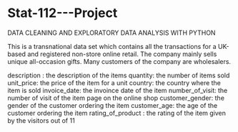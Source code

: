 # Stat-112---Project
DATA CLEANING AND EXPLORATORY DATA ANALYSIS WITH PYTHON


This is a transnational data set which contains all the 
transactions for a UK-based and registered non-store online retail.
The company mainly sells unique all-occasion gifts. 
Many customers of the company are wholesalers.

description : the description of the items
quantity: the number of items sold
unit_price: the price of the item for a unit 
country: the country where the item is sold
invoice_date: the invoince date of the item 
number_of_visit: the number of visit of the item page on the online shop
customer_gender: the gender of the customer ordering the item
customer_age: the age of the customer ordering the item
rating_of_product : the rating of the item given by the visitors out of 11
